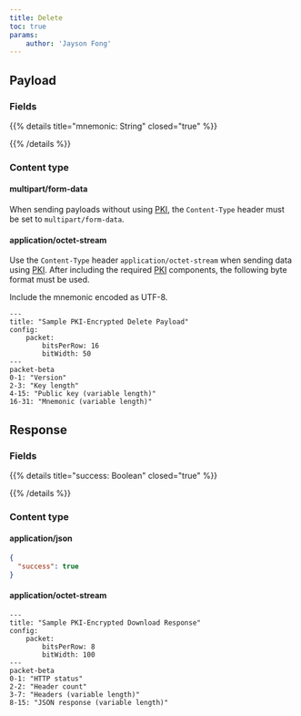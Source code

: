 ```yaml
---
title: Delete
toc: true
params:
    author: 'Jayson Fong'
---
```


## Payload

### Fields

{{% details title="mnemonic: String" closed="true" %}}

{{% /details %}}

### Content type

#### multipart/form-data

When sending payloads without using [PKI](../pki), the `Content-Type` header must be set
to `multipart/form-data`.

#### application/octet-stream

Use the `Content-Type` header `application/octet-stream` when sending data using [PKI](../pki). After including the
required [PKI](../pki) components, the following byte format must be used.

Include the mnemonic encoded as UTF-8.

```mermaid
---
title: "Sample PKI-Encrypted Delete Payload"
config:
    packet:
        bitsPerRow: 16
        bitWidth: 50
---
packet-beta
0-1: "Version"
2-3: "Key length"
4-15: "Public key (variable length)"
16-31: "Mnemonic (variable length)"
```

## Response

### Fields

{{% details title="success: Boolean" closed="true" %}}

{{% /details %}}

### Content type

#### application/json

```json
{
  "success": true
}
```

#### application/octet-stream

```mermaid
---
title: "Sample PKI-Encrypted Download Response"
config:
    packet:
        bitsPerRow: 8
        bitWidth: 100
---
packet-beta
0-1: "HTTP status"
2-2: "Header count"
3-7: "Headers (variable length)"
8-15: "JSON response (variable length)"
```